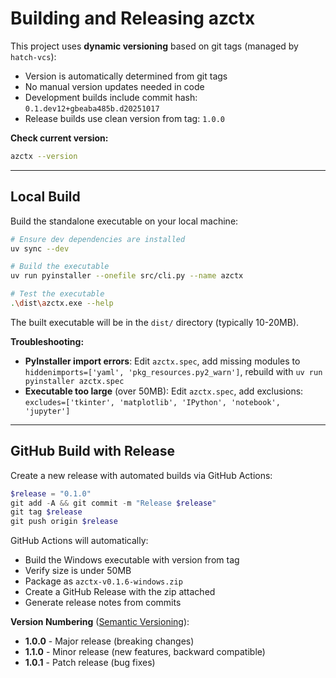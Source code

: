 # Building and Releasing azctx

This project uses **dynamic versioning** based on git tags (managed by `hatch-vcs`):

- Version is automatically determined from git tags
- No manual version updates needed in code
- Development builds include commit hash: `0.1.dev12+gbeaba485b.d20251017`
- Release builds use clean version from tag: `1.0.0`

**Check current version:**

```bash
azctx --version
```

---

## Local Build

Build the standalone executable on your local machine:

```bash
# Ensure dev dependencies are installed
uv sync --dev

# Build the executable
uv run pyinstaller --onefile src/cli.py --name azctx

# Test the executable
.\dist\azctx.exe --help
```

The built executable will be in the `dist/` directory (typically 10-20MB).

**Troubleshooting:**

- **PyInstaller import errors**: Edit `azctx.spec`, add missing modules to `hiddenimports=['yaml', 'pkg_resources.py2_warn']`, rebuild with `uv run pyinstaller azctx.spec`
- **Executable too large** (over 50MB): Edit `azctx.spec`, add exclusions: `excludes=['tkinter', 'matplotlib', 'IPython', 'notebook', 'jupyter']`

---

## GitHub Build with Release

Create a new release with automated builds via GitHub Actions:

```powershell
$release = "0.1.0"
git add -A && git commit -m "Release $release"
git tag $release
git push origin $release
```

GitHub Actions will automatically:

- Build the Windows executable with version from tag
- Verify size is under 50MB
- Package as `azctx-v0.1.6-windows.zip`
- Create a GitHub Release with the zip attached
- Generate release notes from commits

**Version Numbering** ([Semantic Versioning](https://semver.org/)):

- **1.0.0** - Major release (breaking changes)
- **1.1.0** - Minor release (new features, backward compatible)
- **1.0.1** - Patch release (bug fixes)
